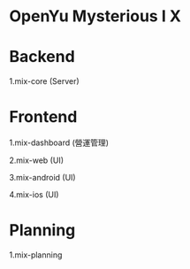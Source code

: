 # OpenYu Mysterious I X

# Backend

1.mix-core (Server)

# Frontend

1.mix-dashboard (營運管理)

2.mix-web (UI)

3.mix-android (UI)

4.mix-ios (UI)

# Planning

1.mix-planning
